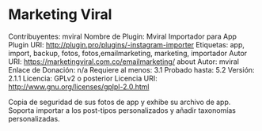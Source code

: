 # Marketing Viral
Contribuyentes: mviral Nombre de Plugin: Mviral Importador para App Plugin URI: http://plugin.pro/plugins/-instagram-importer Etiquetas: app, import, backup, fotos, fotos,emailmarketing, marketing, importador Autor URI: https://marketingviral.com.co/emailmarketing/ about Autor: mviral Enlace de Donación: n/a Requiere al menos: 3.1 Probado hasta: 5.2 Versión: 2.1.1 Licencia: GPLv2 o posterior Licencia URI: http://www.gnu.org/licenses/gplpl-2.0.html

Copia de seguridad de sus fotos de app y exhibe su archivo de app. Soporta importar a los post-tipos personalizados y añadir taxonomías personalizadas.
 
